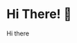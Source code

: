 <div flex items-end justify-between>
  <div>
    <h1>Hi There! 👋</h1>
    <span opacity-50>Hi there</span>
    <Links :links="frontmatter.socials" class="mt-4"/>
  </div>
  <div
    class="p-1 mb-1 border border-c rounded-md hidden md:block"
    shadow="[inset_0_0_10px_#000000] slate-200 dark:slate-800"
  >
    <flip-image class="!w-24" src="img/avatar.jpg" alt="avatar" />
  </div>
</div>
